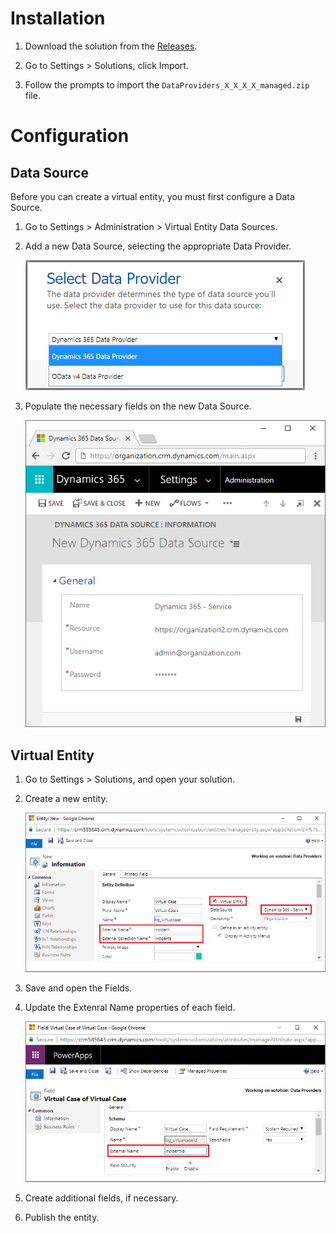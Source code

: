 # Installation

1. Download the solution from the [Releases](../../../releases).

2. Go to Settings > Solutions, click Import.
 
3. Follow the prompts to import the `DataProviders_X_X_X_X_managed.zip` file.

# Configuration

## Data Source

Before you can create a virtual entity, you must first configure a Data Source.

1. Go to Settings > Administration > Virtual Entity Data Sources.

2. Add a new Data Source, selecting the appropriate Data Provider.

   ![](./DataProviders_Select.png "Select Data Provider")

3. Populate the necessary fields on the new Data Source.

   ![](./DataProviders_NewDataSource.png "New Data Source")

## Virtual Entity

1. Go to Settings > Solutions, and open your solution.

2. Create a new entity.

   ![](./VirtualEntity_New.png "New Virtual Entity")

3. Save and open the Fields.

5. Update the Extenral Name properties of each field.

   ![](./VirtualEntity_UpdateField.png "Update Virtual Entity Field")

6. Create additional fields, if necessary.

7. Publish the entity.